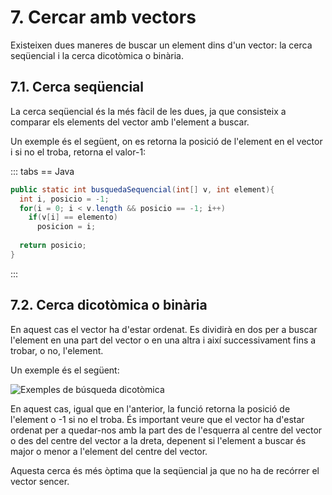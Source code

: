 # 7. Cercar amb vectors

Existeixen dues maneres de buscar un element dins d'un vector: la cerca seqüencial i la cerca dicotòmica o binària.

## 7.1. Cerca seqüencial

La cerca seqüencial és la més fàcil de les dues, ja que consisteix a comparar els elements del vector amb l'element a buscar.

Un exemple és el següent, on es retorna la posició de l'element en el vector i si no el troba, retorna el valor-1:

::: tabs
== Java

```java
public static int busquedaSequencial(int[] v, int element){
  int i, posicio = -1;
  for(i = 0; i < v.length && posicio == -1; i++)
    if(v[i] == elemento)
      posicion = i;
  
  return posicio;
}
```

:::

## 7.2. Cerca dicotòmica o binària

En aquest cas el vector ha d'estar ordenat. Es dividirà en dos per a buscar l'element en una part del vector o en una altra i així successivament fins a trobar, o no, l'element.

Un exemple és el següent:

![Exemples de búsqueda dicotòmica](/uf5/busquedaDicotomica.jpg)

En aquest cas, igual que en l'anterior, la funció retorna la posició de l'element o -1 si no el troba. És important veure que el vector ha d'estar ordenat per a quedar-nos amb la part des de l'esquerra al centre del vector o des del centre del vector a la dreta, depenent si l'element a buscar és major o menor a l'element del centre del vector.

Aquesta cerca és més òptima que la seqüencial ja que no ha de recórrer el vector sencer.

